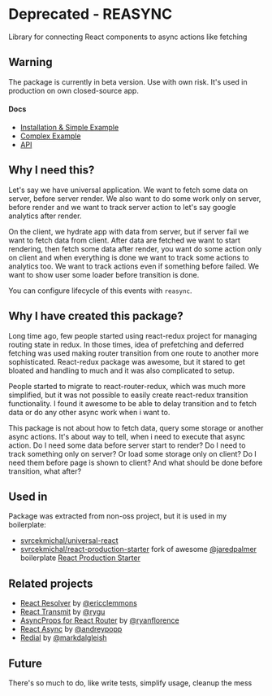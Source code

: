 # Deprecated - REASYNC

Library for connecting React components to async actions like fetching

## Warning

The package is currently in beta version. Use with own risk. It's used in production on own closed-source app.

#### Docs

- [Installation & Simple Example](https://github.com/svrcekmichal/reasync/blob/master/docs/SIMPLE_EXAMPLE.md)
- [Complex Example](https://github.com/svrcekmichal/reasync/blob/master/docs/COMPLEX_EXAMPLE.md)
- [API](https://github.com/svrcekmichal/reasync/blob/master/docs/API.md)

## Why I need this?

Let's say we have universal application. We want to fetch some data on server, before server render. 
We also want to do some work only on server, before render and we want to track server action to let's say 
google analytics after render. 

On the client, we hydrate app with data from server, but if server fail we want to fetch data from client. 
After data are fetched we want to start rendering, then fetch some data after render, you want do some action 
only on client and when everything is done we want to track some actions to analytics too. We want to track 
actions even if something before failed. We want to show user some loader before transition is done.

You can configure lifecycle of this events with `reasync`.

## Why I have created this package?

Long time ago, few people started using react-redux project for managing routing state in redux. In those times, idea of prefetching
and deferred fetching was used making router transition from one route to another more sophisticated. React-redux package was awesome,
but it stared to get bloated and handling to much and it was also complicated to setup.

People started to migrate to react-router-redux, which was much more simplified, but it was not possible to easily create react-redux transition functionality. 
I found it awesome to be able to delay transition and to fetch data or do any other async work when i want to.

This package is not about how to fetch data, query some storage or another async actions. It's about way to tell, when i need to execute that async action. 
Do I need some data before server start to render? Do I need to track something only on server? Or load some storage only on client?  Do I need them before 
page is shown to client? And what should be done before transition, what after? 

## Used in

Package was extracted from non-oss project, but it is used in my boilerplate:

- [svrcekmichal/universal-react](https://github.com/svrcekmichal/universal-react)
- [svrcekmichal/react-production-starter](https://github.com/svrcekmichal/react-production-starter) fork of awesome [@jaredpalmer](https://twitter.com/jaredpalmer) boilerplate [React Production Starter](https://github.com/jaredpalmer/react-production-starter)

## Related projects

- [React Resolver](https://github.com/ericclemmons/react-resolver) by [@ericclemmons](https://twitter.com/ericclemmons)
- [React Transmit](https://github.com/RickWong/react-transmit) by [@rygu](https://twitter.com/rygu)
- [AsyncProps for React Router](https://github.com/rackt/async-props) by [@ryanflorence](https://twitter.com/ryanflorence)
- [React Async](https://github.com/andreypopp/react-async) by [@andreypopp](https://twitter.com/andreypopp)
- [Redial](https://github.com/markdalgleish/redial) by [@markdalgleish](https://twitter.com/markdalgleish)

## Future

There's so much to do, like write tests, simplify usage, cleanup the mess
